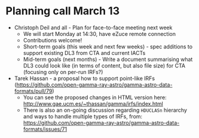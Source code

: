 # Planning call March 13

* Christoph Deil and all - Plan for face-to-face meeting next week
  * We will start Monday at 14:30, have eZuce remote connection
  * Contributions welcome!
  * Short-term goals (this week and next few weeks) - spec additions to support existing DL3 from CTA and current IACTs
  * Mid-term goals (next months) - Write a document summarising what DL3 could look like (in terms of content, but also file size) for CTA (focusing only on per-run IRFs?)
* Tarek Hassan - a proposal how to support point-like IRFs (https://github.com/open-gamma-ray-astro/gamma-astro-data-formats/pull/79)
  * You can see the proposed changes in HTML version here: http://www.gae.ucm.es/~thassan/gamma/irfs/index.html
  * There is also an on-going discussion regarding `HDUCLASn` hierarchy and ways to handle multiple types of IRFs, from: https://github.com/open-gamma-ray-astro/gamma-astro-data-formats/issues/71
